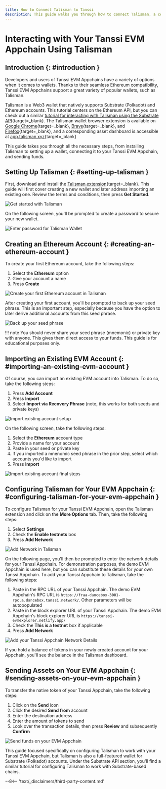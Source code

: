 ```yaml
---
title: How to Connect Talisman to Tanssi
description: This guide walks you through how to connect Talisman, a comprehensive Polkadot, Substrate, and Ethereum wallet, to your Tanssi EVM Appchain. 
---
```


# Interacting with Your Tanssi EVM Appchain Using Talisman

## Introduction {: #introduction }

Developers and users of Tanssi EVM Appchains have a variety of options when it comes to wallets. Thanks to their seamless Ethereum compatibility, Tanssi EVM Appchains support a great variety of popular wallets, such as Talisman. 

Talisman is a Web3 wallet that natively supports Substrate (Polkadot) and Ethereum accounts. This tutorial centers on the Ethereum API, but you can check out a similar [tutorial for interacting with Talisman using the Substrate API](/builders/interact/substrate-api/wallets/talisman){target=\_blank}. The Talisman wallet browser extension is available on [Google Chrome](https://chrome.google.com/webstore/detail/talisman-polkadot-wallet/fijngjgcjhjmmpcmkeiomlglpeiijkld){target=\_blank}, [Brave](https://chrome.google.com/webstore/detail/talisman-polkadot-wallet/fijngjgcjhjmmpcmkeiomlglpeiijkld){target=\_blank}, and [Firefox](https://addons.mozilla.org/en-US/firefox/addon/talisman-wallet-extension/){target=\_blank}, and a corresponding asset dashboard is accessible at [app.talisman.xyz](https://app.talisman.xyz/){target=\_blank}

This guide takes you through all the necessary steps, from installing Talisman to setting up a wallet, connecting it to your Tanssi EVM Appchain, and sending funds.

## Setting Up Talisman {: #setting-up-talisman }

First, download and install the [Talisman extension](https://www.talisman.xyz/){target=\_blank}. This guide will first cover creating a new wallet and later address importing an existing one. Review the terms and conditions, then press **Get Started**. 

![Get started with Talisman](/images/builders/interact/ethereum-api/wallets/talisman/talisman-1.webp)

On the following screen, you'll be prompted to create a password to secure your new wallet. 

![Enter password for Talisman Wallet](/images/builders/interact/ethereum-api/wallets/talisman/talisman-2.webp)

## Creating an Ethereum Account {: #creating-an-ethereum-account }

To create your first Ethereum account, take the following steps:

1. Select the **Ethereum** option
2. Give your account a name
3. Press **Create**

![Create your first Ethereum account in Talisman](/images/builders/interact/ethereum-api/wallets/talisman/talisman-3.webp)

After creating your first account, you'll be prompted to back up your seed phrase. This is an important step, especially because you have the option to later derive additional accounts from this seed phrase. 

![Back up your seed phrase](/images/builders/interact/ethereum-api/wallets/talisman/talisman-4.webp)

!!! note
    You should never share your seed phrase (mnemonic) or private key with anyone. This gives them direct access to your funds. This guide is for educational purposes only.

## Importing an Existing EVM Account {: #importing-an-existing-evm-account }

Of course, you can import an existing EVM account into Talisman. To do so, take the following steps:

1. Press **Add Account**
2. Press **Import**
3. Select **Import via Recovery Phrase** (note, this works for both seeds and private keys)

![Import existing account setup](/images/builders/interact/ethereum-api/wallets/talisman/talisman-9.webp)

On the following screen, take the following steps: 

1. Select the **Ethereum** account type
2. Provide a name for your account
3. Paste in your seed or private key
4. If you imported a mnenomic seed phrase in the prior step, select which accounts you'd like to import 
5. Press **Import**

![Import existing account final steps](/images/builders/interact/ethereum-api/wallets/talisman/talisman-10.webp)

## Configuring Talisman for Your EVM Appchain {: #configuring-talisman-for-your-evm-appchain }

To configure Talisman for your Tanssi EVM Appchain, open the Talisman extension and click on the **More Options** tab. Then, take the following steps: 

1. Select **Settings**
2. Check the **Enable testnets** box
3. Press **Add Network**

![Add Network in Talisman](/images/builders/interact/ethereum-api/wallets/talisman/talisman-6.webp)

On the following page, you'll then be prompted to enter the network details for your Tanssi Appchain. For demonstration purposes, the demo EVM Appchain is used here, but you can substitute these details for your own Tanssi Appchain. To add your Tanssi Appchain to Talisman, take the following steps: 

1. Paste in the RPC URL of your Tanssi Appchain. The demo EVM Appchain's RPC URL is `https://fraa-dancebox-3001-rpc.a.dancebox.tanssi.network/`. Other parameters will be autopopulated
2. Paste in the block explorer URL of your Tanssi Appchain. The demo EVM Appchain's block explorer URL is `https://tanssi-evmexplorer.netlify.app/`
3. Check the **This is a testnet** box if applicable
4. Press **Add Network**

![Add your Tanssi Appchain Network Details](/images/builders/interact/ethereum-api/wallets/talisman/talisman-7.webp)

If you hold a balance of tokens in your newly created account for your Appchain, you'll see the balance in the Talisman dashboard. 

## Sending Assets on Your EVM Appchain {: #sending-assets-on-your-evm-appchain }

To transfer the native token of your Tanssi Appchain, take the following steps:

1. Click on the **Send** icon
2. Click the desired **Send from** account
3. Enter the destination address
4. Enter the amount of tokens to send
5. Look over the transaction details, then press **Review** and subsequently **Confirm**

![Send funds on your EVM Appchain](/images/builders/interact/ethereum-api/wallets/talisman/talisman-8.webp)


This guide focused specifically on configuring Talisman to work with your Tanssi EVM Appchain, but Talisman is also a full-featured wallet for Substrate (Polkadot) accounts. Under the Substrate API section, you'll find a similar tutorial for configuring Talisman to work with Substrate-based chains.

--8<-- 'text/_disclaimers/third-party-content.md'
